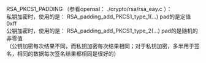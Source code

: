 RSA_PKCS1_PADDING （参看openssl： ./crypto/rsa/rsa_eay.c ）：  
私钥加密时，使用的是： RSA_padding_add_PKCS1_type_1(…)   pad的是定值 0xff  
公钥加密时，使用的是： RSA_padding_add_PKCS1_type_2(…)   pad的是随机的非零值   
（公钥加密每次结果不同，而私钥加密每次结果相同；对于私钥加密，多半用于签名，相同的数据每次签名结果都相同是很好的）  